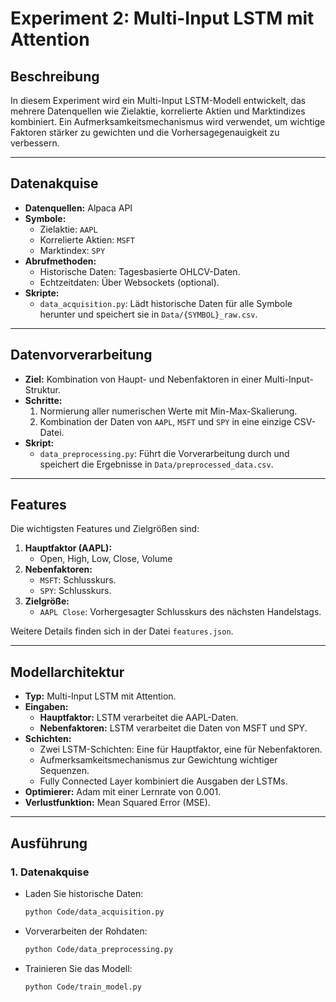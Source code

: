 # Experiment 2: Multi-Input LSTM mit Attention

## **Beschreibung**
In diesem Experiment wird ein Multi-Input LSTM-Modell entwickelt, das mehrere Datenquellen wie Zielaktie, korrelierte Aktien und Marktindizes kombiniert. Ein Aufmerksamkeitsmechanismus wird verwendet, um wichtige Faktoren stärker zu gewichten und die Vorhersagegenauigkeit zu verbessern.

---

## **Datenakquise**
- **Datenquellen:** Alpaca API
- **Symbole:**
  - Zielaktie: `AAPL`
  - Korrelierte Aktien: `MSFT`
  - Marktindex: `SPY`
- **Abrufmethoden:**
  - Historische Daten: Tagesbasierte OHLCV-Daten.
  - Echtzeitdaten: Über Websockets (optional).
- **Skripte:**
  - `data_acquisition.py`: Lädt historische Daten für alle Symbole herunter und speichert sie in `Data/{SYMBOL}_raw.csv`.

---

## **Datenvorverarbeitung**
- **Ziel:** Kombination von Haupt- und Nebenfaktoren in einer Multi-Input-Struktur.
- **Schritte:**
  1. Normierung aller numerischen Werte mit Min-Max-Skalierung.
  2. Kombination der Daten von `AAPL`, `MSFT` und `SPY` in eine einzige CSV-Datei.
- **Skript:**
  - `data_preprocessing.py`: Führt die Vorverarbeitung durch und speichert die Ergebnisse in `Data/preprocessed_data.csv`.

---

## **Features**
Die wichtigsten Features und Zielgrößen sind:
1. **Hauptfaktor (AAPL):**
   - Open, High, Low, Close, Volume
2. **Nebenfaktoren:**
   - `MSFT`: Schlusskurs.
   - `SPY`: Schlusskurs.
3. **Zielgröße:**
   - `AAPL Close`: Vorhergesagter Schlusskurs des nächsten Handelstags.

Weitere Details finden sich in der Datei `features.json`.

---

## **Modellarchitektur**
- **Typ:** Multi-Input LSTM mit Attention.
- **Eingaben:**
  - **Hauptfaktor:** LSTM verarbeitet die AAPL-Daten.
  - **Nebenfaktoren:** LSTM verarbeitet die Daten von MSFT und SPY.
- **Schichten:**
  - Zwei LSTM-Schichten: Eine für Hauptfaktor, eine für Nebenfaktoren.
  - Aufmerksamkeitsmechanismus zur Gewichtung wichtiger Sequenzen.
  - Fully Connected Layer kombiniert die Ausgaben der LSTMs.
- **Optimierer:** Adam mit einer Lernrate von 0.001.
- **Verlustfunktion:** Mean Squared Error (MSE).

---

## **Ausführung**
### **1. Datenakquise**
- Laden Sie historische Daten:
  ```bash
  python Code/data_acquisition.py

- Vorverarbeiten der Rohdaten:
  ```bash
  python Code/data_preprocessing.py

- Trainieren Sie das Modell:
  ```bash
  python Code/train_model.py
